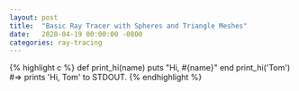 ```yaml
---
layout: post
title:  "Basic Ray Tracer with Spheres and Triangle Meshes"
date:   2020-04-19 00:00:00 -0800
categories: ray-tracing 
---
```


{% highlight c %}
def print_hi(name)
  puts "Hi, #{name}"
end
print_hi('Tom')
#=> prints 'Hi, Tom' to STDOUT.
{% endhighlight %}